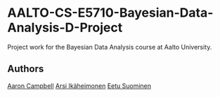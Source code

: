 # AALTO-CS-E5710-Bayesian-Data-Analysis-D-Project

Project work for the Bayesian Data Analysis course at Aalto University.

## Authors

[Aaron Campbell](http://aaron.keydesign.com)
[Arsi Ikäheimonen](https://github.com/ArgonSilicon)
[Eetu Suominen](https://github.com/eedmus)